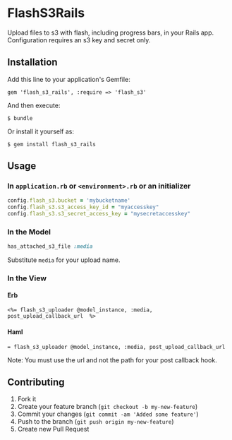 # FlashS3Rails

Upload files to s3 with flash, including progress bars, in your Rails app.  Configuration requires an s3 key and secret only.

## Installation

Add this line to your application's Gemfile:

    gem 'flash_s3_rails', :require => 'flash_s3'

And then execute:

    $ bundle

Or install it yourself as:

    $ gem install flash_s3_rails

## Usage

### In `application.rb` or `<environment>.rb` or an initializer

``` ruby
config.flash_s3.bucket = 'mybucketname'
config.flash_s3.s3_access_key_id = "myaccesskey"
config.flash_s3.s3_secret_access_key = "mysecretaccesskey"
```

### In the Model

``` ruby
has_attached_s3_file :media
```

Substitute `media` for your upload name.

### In the View

#### Erb

``` erb
<%= flash_s3_uploader @model_instance, :media, post_upload_callback_url  %>
```

#### Haml

``` haml
= flash_s3_uploader @model_instance, :media, post_upload_callback_url
```

Note: You must use the url and not the path for your post callback hook.

## Contributing

1. Fork it
2. Create your feature branch (`git checkout -b my-new-feature`)
3. Commit your changes (`git commit -am 'Added some feature'`)
4. Push to the branch (`git push origin my-new-feature`)
5. Create new Pull Request
